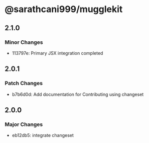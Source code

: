 # @sarathcani999/mugglekit

## 2.1.0

### Minor Changes

- 113797e: Primary JSX integration completed

## 2.0.1

### Patch Changes

- b7b6d0d: Add documentation for Contributing using changeset

## 2.0.0

### Major Changes

- eb12db5: integrate changeset
